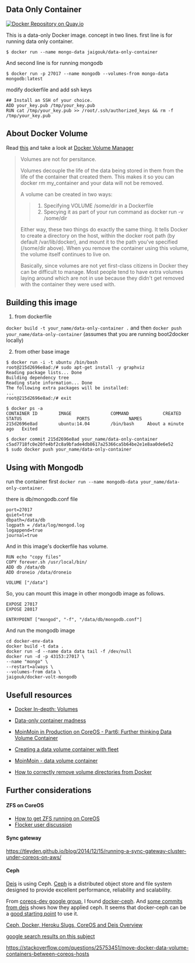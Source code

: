 Data Only Container
--------------------

[![Docker Repository on Quay.io](https://quay.io/repository/jaigouk/data-only-container/status "Docker Repository on Quay.io")](https://quay.io/repository/jaigouk/data-only-container)

This is a data-only Docker image. concept in two lines. first line is for running data only container.

```
$ docker run --name mongo-data jaigouk/data-only-container
```

And second line is for running mongodb
```
$ docker run -p 27017 --name mongodb --volumes-from mongo-data mongodb:latest
```

modify dockerfile and add ssh keys

```
## Install an SSH of your choice.
ADD your_key.pub /tmp/your_key.pub
RUN cat /tmp/your_key.pub >> /root/.ssh/authorized_keys && rm -f /tmp/your_key.pub
```

## About Docker Volume

Read [this](http://container42.com/2014/11/03/docker-indepth-volumes/) and take a look at [Docker Volume Manager](https://github.com/cpuguy83/docker-volumes)

> Volumes are not for persitance.
> 
> Volumes decouple the life of the data being stored in them from the life of the container that created them. This makes it so you can docker rm my_container and your data will not be removed.
>
>A volume can be created in two ways:
>
>>1. Specifying VOLUME /some/dir in a Dockerfile
>>2. Specying it as part of your run command as docker run -v /some/dir
>
>Either way, these two things do exactly the same thing. It tells Docker to create a directory on the host, within the docker root path (by default /var/lib/docker), and mount it to the path you've specified (/some/dir above). When you remove the container using this volume, the volume itself continues to live on.
> 
> Basically, since volumes are not yet first-class citizens in Docker they can be difficult to manage. Most people tend to have extra volumes laying around which are not in use because they didn't get removed with the container they were used with.


## Building this image

1. from dockerfile

`docker build -t your_name/data-only-container .` and then `docker push your_name/data-only-container` (assumes that you are running boot2docker locally)

2. from other base image

```
$ docker run -i -t ubuntu /bin/bash
root@215d2696e8ad:/# sudo apt-get install -y graphviz
Reading package lists... Done
Building dependency tree
Reading state information... Done
The following extra packages will be installed:
...
root@215d2696e8ad:/# exit

$ docker ps -a
CONTAINER ID        IMAGE               COMMAND             CREATED              STATUS                     PORTS               NAMES
215d2696e8ad        ubuntu:14.04        /bin/bash     About a minute ago   Exited

$ docker commit 215d2696e8ad your_name/data-only-container
c5ad7718fc0e20fe4bf2c8a9bfade4db8617a25366ca5b64be2e1e8aa0de6e52
$ sudo docker push your_name/data-only-container
```

## Using with Mongodb

run the container first `docker run --name mongodb-data your_name/data-only-container`. 


there is db/mongodb.conf file

```
port=27017
quiet=true
dbpath=/data/db
logpath = /data/log/mongod.log
logappend=true
journal=true
```

And in this image's dockerfile has volume.
```
RUN echo "copy files"
COPY forever.sh /usr/local/bin/
ADD db /data/db
ADD droneio /data/droneio

VOLUME ["/data"]
```


So, you can mount this image in other mongodb image as follows.

```
EXPOSE 27017
EXPOSE 28017

ENTRYPOINT ["mongod", "-f", "/data/db/mongodb.conf"]
```

And run the mongodb image

```
cd docker-env-data
docker build -t data .
docker run -d --name data data tail -f /dev/null
docker run -d -p 43153:27017 \
--name "mongo" \
--restart=always \
--volumes-from data \
jaigouk/docker-volt-mongodb
```


## Usefull resources

* [Docker In-depth: Volumes](http://container42.com/2014/11/03/docker-indepth-volumes/)

* [Data-only container madness](http://container42.com/2014/11/18/data-only-container-madness/)

* [MoinMoin in Production on CoreOS - Part6: Further thinking Data Volume Container](https://masato.github.io/2014/10/20/docker-moinmoin-idcf-coreos-volumes-further-thinking/)

* [Creating a data volume container with fleet](https://masato.github.io/2014/11/03/creating-a-data-volume-container-with-fleet/)

* [MoinMoin - data volume container](https://masato.github.io/tags/DataVolumeContainer/)

* [How to correctly remove volume directories from Docker](https://masato.github.io/2014/11/05/how-to-correctly-remove-volume-directories/)




## Further considerations

#### ZFS on CoreOS

* [How to get ZFS running on CoreOS](https://github.com/ClusterHQ/flocker/blob/zfs-on-coreos-tutorial-667/docs/experimental/zfs-on-coreos.rst)
* [Flocker user discussion ](https://groups.google.com/forum/#!topic/flocker-users/taBOUyX3W8A)

#### Sync gateway
https://tleyden.github.io/blog/2014/12/15/running-a-sync-gateway-cluster-under-coreos-on-aws/

#### Ceph
[Deis](http://docs.deis.io/en/latest/understanding_deis/components/#store) is using Ceph. [Ceph](http://ceph.com/) is a distributed object store and file system designed to provide excellent performance, reliability and scalability.

From [coreos-dev google group](https://groups.google.com/forum/#!topic/coreos-dev/s-E4sa9VxsA), I found [docker-ceph](https://github.com/ulexus/docker-ceph). And [some commits from deis](https://github.com/deis/deis/pull/1754) shows how they applied ceph. It seems that docker-ceph can be a [good starting point](https://github.com/Ulexus/docker-ceph/blob/master/ceph-mon/Dockerfile) to use it.

[Ceph, Docker, Heroku Slugs, CoreOS and Deis Overview](http://www.slideshare.net/llorieri/deis-41033421)

[google search results on this subject](https://www.google.com/search?q=coreos+stateful+containers&oq=coreos+stateful+containers&aqs=chrome..69i57j69i60.1506j0j7&sourceid=chrome&es_sm=119&ie=UTF-8#q=coreos+stateful+containers&newwindow=1&tbas=0)

https://stackoverflow.com/questions/25753451/move-docker-data-volume-containers-between-coreos-hosts

